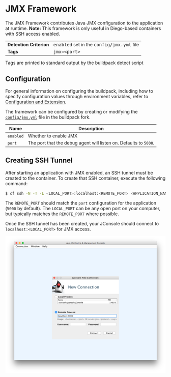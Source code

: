 # JMX Framework
The JMX Framework contributes Java JMX configuration to the application at runtime.  **Note:** This framework is only useful in Diego-based containers with SSH access enabled.

<table>
  <tr>
    <td><strong>Detection Criterion</strong></td>
    <td><tt>enabled</tt> set in the <tt>config/jmx.yml</tt> file</td>
  </tr>
  <tr>
    <td><strong>Tags</strong></td>
    <td><tt>jmx=&lt;port&gt;</tt></td>
  </tr>
</table>
Tags are printed to standard output by the buildpack detect script

## Configuration
For general information on configuring the buildpack, including how to specify configuration values through environment variables, refer to [Configuration and Extension][].

The framework can be configured by creating or modifying the [`config/jmx.yml`][] file in the buildpack fork.

| Name | Description
| ---- | -----------
| `enabled` | Whether to enable JMX
| `port` | The port that the debug agent will listen on.  Defaults to `5000`.

## Creating SSH Tunnel
After starting an application with JMX enabled, an SSH tunnel must be created to the container.  To create that SSH container, execute the following command:

```bash
$ cf ssh -N -T -L <LOCAL_PORT>:localhost:<REMOTE_PORT> <APPLICATION_NAME>
```

The `REMOTE_PORT` should match the `port` configuration for the application (`5000` by default).  The `LOCAL_PORT` can be any open port on your computer, but typically matches the `REMOTE_PORT` where possible.

Once the SSH tunnel has been created, your JConsole should connect to `localhost:<LOCAL_PORT>` for JMX access.

![JConsole Configuration](framework-jmx-jconsole.png)

[`config/jmx.yml`]: ../config/jmx.yml
[Configuration and Extension]: ../README.md#configuration-and-extension
